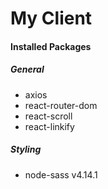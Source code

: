 # My Client

#### Installed Packages

##### General

* axios
* react-router-dom
* react-scroll
* react-linkify

##### Styling

* node-sass v4.14.1